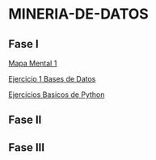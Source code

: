 # MINERIA-DE-DATOS

## Fase I

[Mapa Mental 1](https://github.com/rebecacardenas/MINERIA-DE-DATOS/blob/main/MapaMental_1_1858163.pdf)

[Ejercicio 1 Bases de Datos](https://github.com/rebecacardenas/MINERIA-DE-DATOS/blob/main/Ej1_BasesDatos_Equipo_4.pdf)

[Ejercicios Basicos de Python](https://github.com/rebecacardenas/MINERIA-DE-DATOS/blob/main/Ej_Python_1858163.ipynb)

## Fase II

## Fase III
